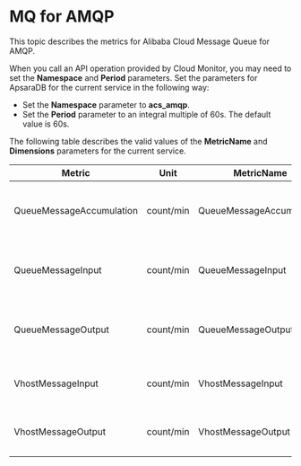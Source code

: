 # MQ for AMQP

This topic describes the metrics for Alibaba Cloud Message Queue for AMQP.

When you call an API operation provided by Cloud Monitor, you may need to set the **Namespace** and **Period** parameters. Set the parameters for ApsaraDB for the current service in the following way:

-   Set the **Namespace** parameter to **acs\_amqp**.
-   Set the **Period** parameter to an integral multiple of 60s. The default value is 60s.

The following table describes the valid values of the **MetricName** and **Dimensions** parameters for the current service.

|Metric|Unit|MetricName|Dimensions|Statistics|
|------|----|----------|----------|----------|
|QueueMessageAccumulation|count/min|QueueMessageAccumulation|userId, regionId, vhostName, and queueName|Maximum|
|QueueMessageInput|count/min|QueueMessageInput|userId, regionId, vhostName, and queueName|Value|
|QueueMessageOutput|count/min|QueueMessageOutput|userId, regionId, vhostName, and queueName|Value|
|VhostMessageInput|count/min|VhostMessageInput|userId, regionId, and vhostName|Value|
|VhostMessageOutput|count/min|VhostMessageOutput|userId, regionId, and vhostName|Value|

